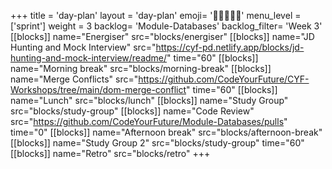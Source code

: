 +++
title = 'day-plan'
layout = 'day-plan'
emoji= '🧑🏽‍🤝‍🧑🏽'
menu_level = ['sprint']
weight = 3
backlog= 'Module-Databases'
backlog_filter= 'Week 3'
[[blocks]]
name="Energiser"
src="blocks/energiser"
[[blocks]]
name="JD Hunting and Mock Interview"
src="https://cyf-pd.netlify.app/blocks/jd-hunting-and-mock-interview/readme/"
time="60"
[[blocks]]
name="Morning break"
src="blocks/morning-break"
[[blocks]]
name="Merge Conflicts"
src="https://github.com/CodeYourFuture/CYF-Workshops/tree/main/dom-merge-conflict"
time="60"
[[blocks]]
name="Lunch"
src="blocks/lunch"
[[blocks]]
name="Study Group"
src="blocks/study-group"
[[blocks]]
name="Code Review"
src="https://github.com/CodeYourFuture/Module-Databases/pulls"
time="0"
[[blocks]]
name="Afternoon break"
src="blocks/afternoon-break"
[[blocks]]
name="Study Group 2"
src="blocks/study-group"
time="60"
[[blocks]]
name="Retro"
src="blocks/retro"
+++
